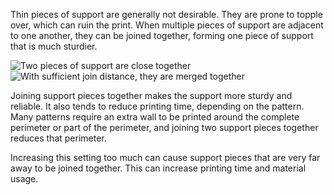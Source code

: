 Thin pieces of support are generally not desirable. They are prone to topple over, which can ruin the print. When multiple pieces of support are adjacent to one another, they can be joined together, forming one piece of support that is much sturdier.

![Two pieces of support are close together](images/support_join_distance_low.png)
![With sufficient join distance, they are merged together](images/support_join_distance_high.png)

Joining support pieces together makes the support more sturdy and reliable. It also tends to reduce printing time, depending on the pattern. Many patterns require an extra wall to be printed around the complete perimeter or part of the perimeter, and joining two support pieces together reduces that perimeter.

Increasing this setting too much can cause support pieces that are very far away to be joined together. This can increase printing time and material usage.